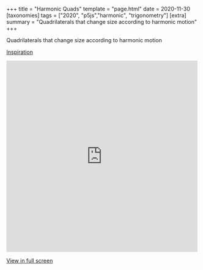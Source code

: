 +++
title = "Harmonic Quads"
template = "page.html"
date = 2020-11-30
[taxonomies]
tags = ["2020", "p5js","harmonic", "trigonometry"]
[extra]
summary = "Quadrilaterals that change size according to harmonic motion"
+++

Quadrilaterals that change size according to harmonic motion

<a target=_blank href="https://www.pinterest.nz/pin/512495632586335040/">Inspiration</a>

<embed
type="text/html"
src="https://vault.holocryptic.xyz/src/2020/HarmonicQuadrilaterals"
width="500"
height="500"
/>


<a target=_blank href="https://vault.holocryptic.xyz/src/2020/HarmonicQuadrilaterals">View in full screen</a>
